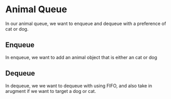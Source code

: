 # Animal Queue

In our animal queue, we want to enqueue and dequeue with a preference of cat or dog.

## Enqueue

In enqueue, we want to add an animal object that is either an cat or dog

## Dequeue

In dequeue, we we want to dequeue with using FIFO, and also take in arugment if we want to target a dog or cat.

